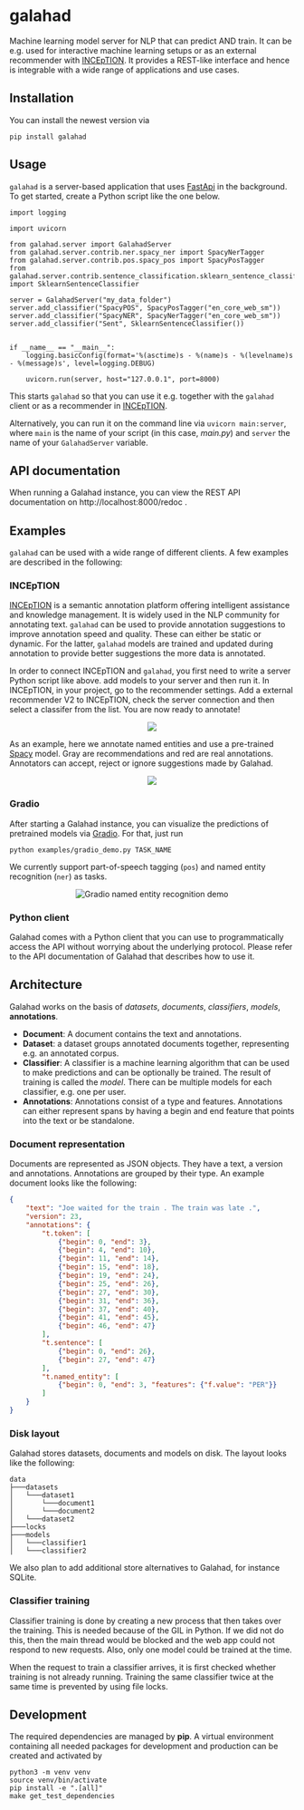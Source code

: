 # galahad

Machine learning model server for NLP that can predict AND train. It can be e.g. used for interactive machine
learning setups or as an external recommender with [INCEpTION](https://inception-project.github.io/).
It provides a REST-like interface and hence is integrable with a wide range of applications and use cases.

## Installation

You can install the newest version via

    pip install galahad

## Usage

`galahad` is a server-based application that uses [FastApi](https://fastapi.tiangolo.com/)
in the background. To get started, create a Python script like the one below.

    import logging
    
    import uvicorn
    
    from galahad.server import GalahadServer
    from galahad.server.contrib.ner.spacy_ner import SpacyNerTagger
    from galahad.server.contrib.pos.spacy_pos import SpacyPosTagger
    from galahad.server.contrib.sentence_classification.sklearn_sentence_classifier import SklearnSentenceClassifier
    
    server = GalahadServer("my_data_folder")
    server.add_classifier("SpacyPOS", SpacyPosTagger("en_core_web_sm"))
    server.add_classifier("SpacyNER", SpacyNerTagger("en_core_web_sm"))
    server.add_classifier("Sent", SklearnSentenceClassifier())
    
    
    if __name__ == "__main__":
        logging.basicConfig(format='%(asctime)s - %(name)s - %(levelname)s - %(message)s', level=logging.DEBUG)
    
        uvicorn.run(server, host="127.0.0.1", port=8000)

This starts `galahad` so that you can use it e.g. together with the `galahad` client
or as a recommender in [INCEpTION](https://inception-project.github.io/).

Alternatively, you can run it on the command line via `uvicorn main:server`, where `main` is the name of your script 
(in this case, *main.py*) and `server` the name of your `GalahadServer` variable.

## API documentation

When running a Galahad instance, you can view the REST API documentation on http://localhost:8000/redoc .

## Examples

`galahad` can be used with a wide range of different clients. A few examples are described in the following:

### INCEpTION

[INCEpTION](https://inception-project.github.io/) is a semantic annotation platform offering intelligent 
assistance and knowledge management. It is widely used in the NLP community for annotating text.
`galahad` can be used to provide annotation suggestions to improve annotation speed and quality.
These can either be static or dynamic. For the latter, `galahad` models are trained and updated during annotation
to provide better suggestions the more data is annotated.

In order to connect INCEpTION and `galahad`, you first need to write a server Python script like above. add models to
your server and then run it. In INCEpTION, in your project, go to the recommender settings.
Add a external recommender V2 to INCEpTION, check the server connection and then select a classifer
from the list. You are now ready to annotate!

<p align="center">
  <img src="https://raw.githubusercontent.com/inception-project/inception-external-recommender-v2/main/img/galahad_inception.gif" />
</p>

As an example, here we annotate named entities and use a pre-trained [Spacy](https://spacy.io/) model.
Gray are recommendations and red are real annotations. Annotators can accept, reject or ignore suggestions
made by Galahad.

<p align="center">
  <img src="https://raw.githubusercontent.com/inception-project/inception-external-recommender-v2/main/img/inception_galahad_ner.png" />
</p>

### Gradio

After starting a Galahad instance, you can visualize the predictions of pretrained models via
[Gradio](https://gradio.app/). For that, just run 

    python examples/gradio_demo.py TASK_NAME

We currently support part-of-speech tagging (`pos`) and named entity recognition (`ner`) as tasks.

<p align="center">
  <img src="https://raw.githubusercontent.com/inception-project/inception-external-recommender-v2/main/img/gradio_ner.png" alt="Gradio named entity recognition demo"/>
</p>

### Python client

Galahad comes with a Python client that you can use to programmatically access the API without worrying about the 
underlying protocol. Please refer to the API documentation of Galahad that describes how to use it.

## Architecture

Galahad works on the basis of *datasets*, *documents*, *classifiers*, *models*, **annotations**.

- **Document**: A document contains the text and annotations. 
- **Dataset**: a dataset groups annotated documents together, representing e.g. an annotated corpus.
- **Classifier**: A classifier is a machine learning algorithm that can be used to make predictions and can be optionally
  be trained. The result of training is called the *model*. There can be multiple models for each classifier, e.g. one
  per user. 
- **Annotations**: Annotations consist of a type and features. Annotations can either represent spans by having a begin
  and end feature that points into the text or be standalone.

### Document representation

Documents are represented as JSON objects. They have a text, a version and annotations. Annotations are grouped by 
their type. An example document looks like the following:

```json
{
    "text": "Joe waited for the train . The train was late .",
    "version": 23,
    "annotations": {
        "t.token": [
            {"begin": 0, "end": 3},
            {"begin": 4, "end": 10},
            {"begin": 11, "end": 14},
            {"begin": 15, "end": 18},
            {"begin": 19, "end": 24},
            {"begin": 25, "end": 26},
            {"begin": 27, "end": 30},
            {"begin": 31, "end": 36},
            {"begin": 37, "end": 40},
            {"begin": 41, "end": 45},
            {"begin": 46, "end": 47}
        ],
        "t.sentence": [
            {"begin": 0, "end": 26},
            {"begin": 27, "end": 47}
        ],
        "t.named_entity": [
            {"begin": 0, "end": 3, "features": {"f.value": "PER"}}
        ]
    }
}
```

### Disk layout

Galahad stores datasets, documents and models on disk. The layout looks like the following:

    data
    ├───datasets
    │   └───dataset1
    │       └───document1
    │       └───document2
    │   └───dataset2
    ├───locks
    ├───models
    │   └───classifier1
    │   └───classifier2

We also plan to add additional store alternatives to Galahad, for instance SQLite.

### Classifier training

Classifier training is done by creating a new process that then takes over the training. This is needed because of the
GIL in Python. If we did not do this, then the main thread would be blocked and the web app could not respond to new requests.
Also, only one model could be trained at the time. 

When the request to train a classifier arrives, it is first checked whether training is not already
running. Training the same classifier twice at the same time is prevented by using file locks.

## Development

The required dependencies are managed by **pip**. A virtual environment
containing all needed packages for development and production can be
created and activated by

    python3 -m venv venv
    source venv/bin/activate
    pip install -e ".[all]"
    make get_test_dependencies

